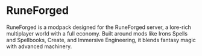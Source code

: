 # RuneForged
RuneForged is a modpack designed for the RuneForged server, a lore-rich multiplayer world with a full economy. Built around mods like Irons Spells and Spellbooks, Create, and Immersive Engineering, it blends fantasy magic with advanced machinery.
